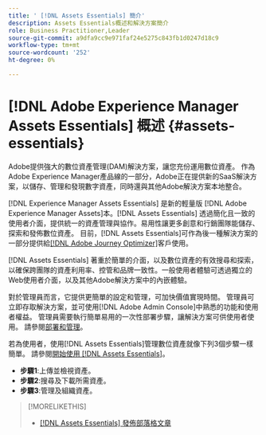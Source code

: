 ```yaml
---
title: ' [!DNL Assets Essentials] 簡介'
description: Assets Essentials概述和解決方案簡介
role: Business Practitioner,Leader
source-git-commit: a9dfa9cc9e971faf24e5275c843fb1d0247d18c9
workflow-type: tm+mt
source-wordcount: '252'
ht-degree: 0%

---
```


# [!DNL Adobe Experience Manager Assets Essentials] 概述 {#assets-essentials}

<!-- TBD: Update this banner to remove Beta label. 
![Banner image for beta docs](assets/do-not-localize/banner-image-beta-docs.png)
-->

Adobe提供強大的數位資產管理(DAM)解決方案，讓您充份運用數位資產。 作為Adobe Experience Manager產品線的一部分，Adobe正在提供新的SaaS解決方案，以儲存、管理和發現數字資產，同時還與其他Adobe解決方案本地整合。

[!DNL Experience Manager Assets Essentials] 是新的輕量版 [!DNL Adobe Experience Manager Assets]本。[!DNL Assets Essentials] 透過簡化且一致的使用者介面，提供統一的資產管理與協作。易用性讓更多創意和行銷團隊能儲存、探索和發佈數位資產。 目前，[!DNL Assets Essentials]可作為後一種解決方案的一部分提供給[[!DNL Adobe Journey Optimizer]](https://experienceleague.adobe.com/docs/journey-optimizer/using/ajo-home.html)客戶使用。

[!DNL Assets Essentials] 著重於簡單的介面，以及數位資產的有效搜尋和探索，以確保跨團隊的資產利用率、控管和品牌一致性。一般使用者體驗可透過獨立的Web使用者介面，以及其他Adobe解決方案中的內嵌體驗。

對於管理員而言，它提供更簡單的設定和管理，可加快價值實現時間。 管理員可立即存取解決方案，並可使用[!DNL Adobe Admin Console]中熟悉的功能和使用者權益。 管理員需要執行簡單易用的一次性部署步驟，讓解決方案可供使用者使用。 請參閱[部署和管理](/help/deploy-administer.md)。

若為使用者，使用[!DNL Assets Essentials]管理數位資產就像下列3個步驟一樣簡單。 請參閱[開始使用 [!DNL Assets Essentials]](/help/get-started.md)。

* **步驟1**:上傳並檢視資產。
* **步驟2**:搜尋及下載所需資產。
* **步驟3**:管理及組織資產。

>[!MORELIKETHIS]
>
>* [[!DNL Assets Essentials] 發佈部落格文章](https://blog.adobe.com/en/publish/2021/04/27/introducing-adobe-experience-manager-assets-essentials-to-simplify-collaboration-across-teams.html)